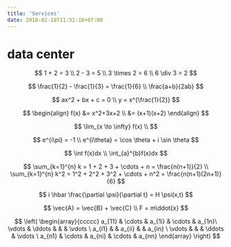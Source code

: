 ```yaml
---
title: 'Services'
date: 2018-02-10T11:52:18+07:00
---
```


# data center

$$
1 + 2 = 3 \\
2 - 3 = 5 \\
3 \times 2 = 6 \\
6 \div 3 = 2
$$


$$
\frac{1}{2} - \frac{1}{3} = \frac{1}{6} \\
\frac{a+b}{2ab}
$$


$$
ax^2 + bx + c = 0 \\
y = x^{\frac{1}{2}}
$$


$$
\begin{align}
f(x) &= x^2+3x+2 \\
&= (x+1)(x+2)
\end{align}
$$

$$
\lim_{x \to \infty} f(x) \\
$$


$$
e^{i\pi} = -1 \\
e^{i\theta} = \cos \theta + i \sin \theta
$$


$$
\int f(x)dx \\
\int_{a}^{b}f(x)dx
$$


$$
\sum_{k=1}^{n} k = 1 + 2 + 3 + \cdots + n = \frac{n(n+1)}{2} \\
\sum_{k=1}^{n} k^2 = 1^2 + 2^2 + 3^2 + \cdots + n^2 = \frac{n(n+1)(2n+1)}{6}
$$


$$
i \hbar \frac{\partial \psi}{\partial t} = H \psi(x,t)
$$


$$
\vec{A} = \vec{B} + \vec{C} \\
F = m\ddot{x}
$$



$$
\left(
\begin{array}{ccccc}
a_{11} & \cdots & a_{1i} & \cdots & a_{1n}\
\vdots & \ddots & & & \vdots \
a_{i1} & & a_{ii} & & a_{in} \
\vdots & & & \ddots & \vdots \
a_{n1} & \cdots & a_{ni} & \cdots & a_{nn}
\end{array}
\right)
$$